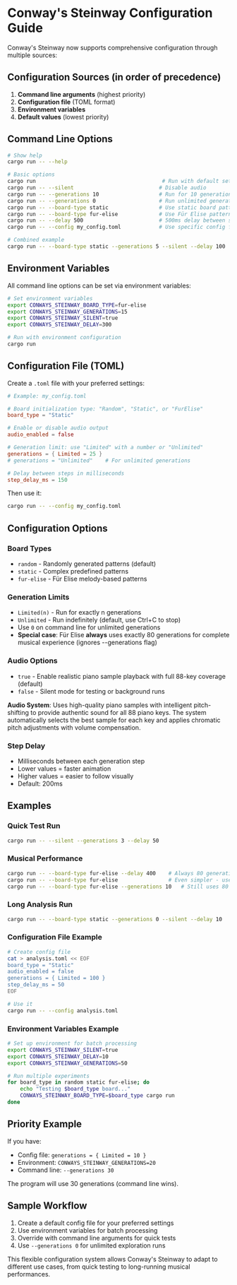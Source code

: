 # Conway's Steinway Configuration Guide

Conway's Steinway now supports comprehensive configuration through multiple sources:

## Configuration Sources (in order of precedence)

1. **Command line arguments** (highest priority)
2. **Configuration file** (TOML format)
3. **Environment variables**
4. **Default values** (lowest priority)

## Command Line Options

```bash
# Show help
cargo run -- --help

# Basic options
cargo run                                        # Run with default settings (unlimited generations)
cargo run -- --silent                           # Disable audio
cargo run -- --generations 10                   # Run for 10 generations
cargo run -- --generations 0                    # Run unlimited generations (explicit)
cargo run -- --board-type static                # Use static board pattern
cargo run -- --board-type fur-elise             # Use Für Elise pattern (always 80 generations)
cargo run -- --delay 500                        # 500ms delay between steps
cargo run -- --config my_config.toml            # Use specific config file

# Combined example
cargo run -- --board-type static --generations 5 --silent --delay 100
```

## Environment Variables

All command line options can be set via environment variables:

```bash
# Set environment variables
export CONWAYS_STEINWAY_BOARD_TYPE=fur-elise
export CONWAYS_STEINWAY_GENERATIONS=15
export CONWAYS_STEINWAY_SILENT=true
export CONWAYS_STEINWAY_DELAY=300

# Run with environment configuration
cargo run
```

## Configuration File (TOML)

Create a `.toml` file with your preferred settings:

```toml
# Example: my_config.toml

# Board initialization type: "Random", "Static", or "FurElise"
board_type = "Static"

# Enable or disable audio output
audio_enabled = false

# Generation limit: use "Limited" with a number or "Unlimited"
generations = { Limited = 25 }
# generations = "Unlimited"    # For unlimited generations

# Delay between steps in milliseconds
step_delay_ms = 150
```

Then use it:
```bash
cargo run -- --config my_config.toml
```

## Configuration Options

### Board Types
- `random` - Randomly generated patterns (default)
- `static` - Complex predefined patterns
- `fur-elise` - Für Elise melody-based patterns

### Generation Limits
- `Limited(n)` - Run for exactly n generations
- `Unlimited` - Run indefinitely (default, use Ctrl+C to stop)
- Use `0` on command line for unlimited generations
- **Special case**: Für Elise **always** uses exactly 80 generations for complete musical experience (ignores --generations flag)

### Audio Options
- `true` - Enable realistic piano sample playback with full 88-key coverage (default)
- `false` - Silent mode for testing or background runs

**Audio System**: Uses high-quality piano samples with intelligent pitch-shifting to provide authentic sound for all 88 piano keys. The system automatically selects the best sample for each key and applies chromatic pitch adjustments with volume compensation.

### Step Delay
- Milliseconds between each generation step
- Lower values = faster animation
- Higher values = easier to follow visually
- Default: 200ms

## Examples

### Quick Test Run
```bash
cargo run -- --silent --generations 3 --delay 50
```

### Musical Performance
```bash
cargo run -- --board-type fur-elise --delay 400    # Always 80 generations for full song
cargo run -- --board-type fur-elise                # Even simpler - uses all defaults (80 generations)
cargo run -- --board-type fur-elise --generations 10   # Still uses 80 generations (flag ignored)
```

### Long Analysis Run
```bash
cargo run -- --board-type static --generations 0 --silent --delay 10
```

### Configuration File Example
```bash
# Create config file
cat > analysis.toml << EOF
board_type = "Static"
audio_enabled = false
generations = { Limited = 100 }
step_delay_ms = 50
EOF

# Use it
cargo run -- --config analysis.toml
```

### Environment Variables Example
```bash
# Set up environment for batch processing
export CONWAYS_STEINWAY_SILENT=true
export CONWAYS_STEINWAY_DELAY=10
export CONWAYS_STEINWAY_GENERATIONS=50

# Run multiple experiments
for board_type in random static fur-elise; do
    echo "Testing $board_type board..."
    CONWAYS_STEINWAY_BOARD_TYPE=$board_type cargo run
done
```

## Priority Example

If you have:
- Config file: `generations = { Limited = 10 }`
- Environment: `CONWAYS_STEINWAY_GENERATIONS=20`
- Command line: `--generations 30`

The program will use 30 generations (command line wins).

## Sample Workflow

1. Create a default config file for your preferred settings
2. Use environment variables for batch processing
3. Override with command line arguments for quick tests
4. Use `--generations 0` for unlimited exploration runs

This flexible configuration system allows Conway's Steinway to adapt to different use cases, from quick testing to long-running musical performances.